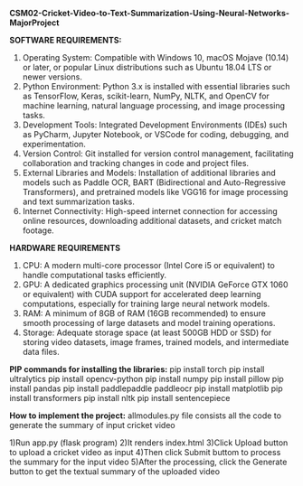 **CSM02-Cricket-Video-to-Text-Summarization-Using-Neural-Networks-MajorProject**


**SOFTWARE REQUIREMENTS:**
1. Operating System: Compatible with Windows 10, macOS Mojave (10.14) or later, or
popular Linux distributions such as Ubuntu 18.04 LTS or newer versions.
2. Python Environment: Python 3.x is installed with essential libraries such as
TensorFlow, Keras, scikit-learn, NumPy, NLTK, and OpenCV for machine learning, natural language processing, and image processing tasks.
3. Development Tools: Integrated Development Environments (IDEs) such as PyCharm, Jupyter Notebook, or VSCode for coding, debugging, and experimentation.
4. Version Control: Git installed for version control management, facilitating
collaboration and tracking changes in code and project files.
5. External Libraries and Models: Installation of additional libraries and models such as
Paddle OCR, BART (Bidirectional and Auto-Regressive Transformers), and pretrained models like VGG16 for image processing and text summarization tasks.
6. Internet Connectivity: High-speed internet connection for accessing online resources, downloading additional datasets, and cricket match footage.

**HARDWARE REQUIREMENTS**
1. CPU: A modern multi-core processor (Intel Core i5 or equivalent) to handle
computational tasks efficiently.
2. GPU: A dedicated graphics processing unit (NVIDIA GeForce GTX 1060 or equivalent)
with CUDA support for accelerated deep learning computations, especially for training
large neural network models.
3. RAM: A minimum of 8GB of RAM (16GB recommended) to ensure smooth processing
of large datasets and model training operations.
4. Storage: Adequate storage space (at least 500GB HDD or SSD) for storing video datasets, image frames, trained models, and intermediate data files.


**PIP commands for installing the libraries:**
pip install torch
pip install ultralytics
pip install opencv-python
pip install numpy
pip install pillow
pip install pandas
pip install paddlepaddle paddleocr
pip install matplotlib
pip install transformers
pip install nltk
pip install sentencepiece

**How to implement the project:**
allmodules.py file consists all the code to generate the summary of input cricket video 

1)Run app.py (flask program)
2)It renders index.html
3)Click Upload button to upload a cricket video as input
4)Then click Submit buttom to process the summary for the input video
5)After the processing, click the Generate button to get the textual summary of the uploaded video

